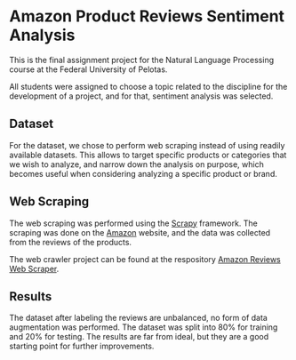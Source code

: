 # Amazon Product Reviews Sentiment Analysis

This is the final assignment project for the Natural Language Processing course at the Federal University of Pelotas.

All students were assigned to choose a topic related to the discipline for the development of a project, and for that, sentiment analysis was selected.

## Dataset

For the dataset, we chose to perform web scraping instead of using readily available datasets. This allows to target specific products or categories that we wish to analyze, and narrow down the analysis on purpose, which becomes useful when considering analyzing a specific product or brand.

## Web Scraping

The web scraping was performed using the [Scrapy](https://scrapy.org/) framework. The scraping was done on the [Amazon](https://www.amazon.com/) website, and the data was collected from the reviews of the products.

The web crawler project can be found at the respository [Amazon Reviews Web Scraper](https://github.com/amcerri/amazon-reviews-scraper).

## Results

The dataset after labeling the reviews are unbalanced, no form of data augmentation was performed. The dataset was split into 80% for training and 20% for testing. The results are far from ideal, but they are a good starting point for further improvements.
